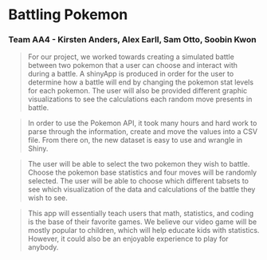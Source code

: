 # Battling Pokemon
### Team AA4 - Kirsten Anders, Alex Earll, Sam Otto, Soobin Kwon

> For our project, we worked towards creating a simulated battle between two pokemon that a user can choose and interact with during a battle. A shinyApp is produced in order for the user to determine how a battle will end by changing the pokemon stat levels for each pokemon. The user will also be provided different graphic visualizations to see the calculations each random move presents in battle.

> In order to use the Pokemon API, it took many hours and hard work to parse through the information, create and move the values into a CSV file. From there on, the new dataset is easy to use and wrangle in Shiny.

> The user will be able to select the two pokemon they wish to battle. Choose the pokemon base statistics and four moves will be randomly selected. The user will be able to choose which different tabsets to see which visualization of the data and calculations of the battle they wish to see.

> This app will essentially teach users that math, statistics, and coding is the base of their favorite games. We believe our video game will be mostly popular to children, which will help educate kids with statistics. However, it could also be an enjoyable experience to play for anybody.
